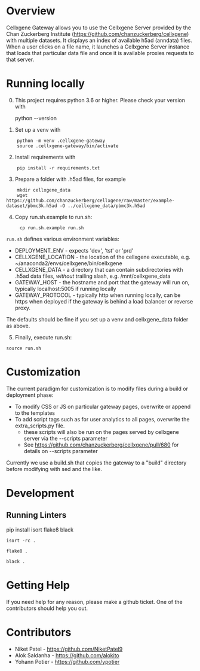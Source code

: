 # Overview #

Cellxgene Gateway allows you to use the Cellxgene Server provided by the Chan Zuckerberg Institute (https://github.com/chanzuckerberg/cellxgene) with multiple datasets. It displays an index of available h5ad (anndata) files. When a user clicks on a file name, it launches a Cellxgene Server instance that loads that particular data file and once it is available  proxies requests to that server.

# Running locally #

0. This project requires python 3.6 or higher. Please check your version with

    python --version

1. Set up a venv with
```
    python -m venv .cellxgene-gateway
    source .cellxgene-gateway/bin/activate
```

2. Install requirements with
```
    pip install -r requirements.txt
```
3. Prepare a folder with .h5ad files, for example

```
    mkdir cellxgene_data
    wget https://github.com/chanzuckerberg/cellxgene/raw/master/example-dataset/pbmc3k.h5ad -O ../cellxgene_data/pbmc3k.h5ad
```

4. Copy run.sh.example to run.sh:
```
     cp run.sh.example run.sh
```
`run.sh` defines various environment variables:

* DEPLOYMENT_ENV - expects 'dev', 'tst' or 'prd'
* CELLXGENE_LOCATION - the location of the cellxgene executable, e.g. ~/anaconda2/envs/cellxgene/bin/cellxgene
* CELLXGENE_DATA - a directory that can contain subdirectories with .h5ad data files, *without* trailing slash, e.g. /mnt/cellxgene_data
* GATEWAY_HOST - the hostname and port that the gateway will run on, typically localhost:5005 if running locally
* GATEWAY_PROTOCOL - typically http when running locally, can be https when deployed if the gateway is behind a load balancer or reverse proxy.

The defaults should be fine if you set up  a venv and cellxgene_data folder as above.

5. Finally, execute run.sh:
```
source run.sh
```

# Customization #

The current paradigm for customization is to modify files during a build or deployment phase:

* To modify CSS or JS on particular gateway pages, overwrite or append to the templates
* To add script tags such as for user analytics to all pages, overwrite the extra_scripts.py file.
  * these scripts will also be run on the pages served by cellxgene server via the --scripts parameter
  * See https://github.com/chanzuckerberg/cellxgene/pull/680 for details on --scripts parameter

Currently we use a build.sh that copies the gateway to a "build" directory before modifying with sed and the like.

# Development #

## Running Linters ##

pip install isort flake8 black

```
isort -rc .
```

```
flake8 .
```

```
black .
```

# Getting Help #

If you need help for any reason, please make a github ticket. One of the contributors should help you out.

# Contributors #

* Niket Patel - https://github.com/NiketPatel9
* Alok Saldanha - https://github.com/alokito
* Yohann Potier - https://github.com/ypotier
